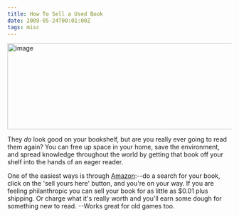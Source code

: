 ```yaml
---
title: How To Sell a Used Book
date: 2009-05-24T00:01:00Z
tags: misc
---
```

<img alt="image" height="193" src="https://ggr_com.s3.amazonaws.com/images/sellyours2.jpg" width="512" />
<br/>

They *do* look good on your bookshelf, but are you really ever going to read them again? You can free up space in your home, save the environment, and spread knowledge throughout the world by getting that book off your shelf into the hands of an eager reader.

One of the easiest ways is through [Amazon][1]:--do a search for your book, click on the 'sell yours here' button, and you're on your way. If you are feeling philanthropic you can sell your book for as little as $0.01 plus shipping. Or charge what it's really worth and you'll earn some dough for something new to read. --Works great for old games too.

 [1]: http://www.amazon.com/gp/help/customer/display.html/ref=mm_sys_ind_learn?nodeId=1161232
